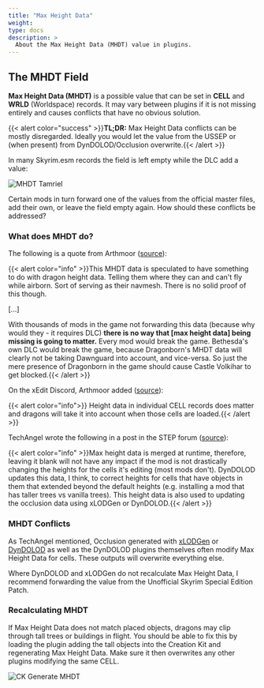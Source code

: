 ```yaml
---
title: "Max Height Data"
weight:
type: docs
description: >
  About the Max Height Data (MHDT) value in plugins.
---
```


## The MHDT Field

**Max Height Data (MHDT)** is a possible value that can be set in **CELL** and **WRLD** (Worldspace) records. It may vary between plugins if it is not missing entirely and causes conflicts that have no obvious solution.

{{< alert color="success" >}}**TL;DR:** Max Height Data conflicts can be mostly disregarded. Ideally you would let the value from the USSEP or (when present) from DynDOLOD/Occlusion overwrite.{{< /alert >}}

In many Skyrim.esm records the field is left empty while the DLC add a value:

![MHDT Tamriel](/Pictures/skyforge/knowledge-base/max-height-data/mhdt-tamriel.png)

Certain mods in turn forward one of the values from the official master files, add their own, or leave the field empty again. How should these conflicts be addressed?

### What does MHDT do?

The following is a quote from Arthmoor ([source](https://forums.nexusmods.com/index.php?/topic/1740126-a-simple-world-patch/?p=15067621)):

{{< alert color="info" >}}This MHDT data is speculated to have something to do with dragon height data. Telling them where they can and can't fly while airborn. Sort of serving as their navmesh. There is no solid proof of this though.

[...]

With thousands of mods in the game not forwarding this data (because why would they - it requires DLC) **there is no way that [max height data] being missing is going to matter.** Every mod would break the game. Bethesda's own DLC would break the game, because Dragonborn's MHDT data will clearly not be taking Dawnguard into account, and vice-versa. So just the mere presence of Dragonborn in the game should cause Castle Volkihar to get blocked.{{< /alert >}}

On the xEdit Discord, Arthmoor added ([source](https://discord.com/channels/471930020454072348/505059178365190146/1084213469324263526)):

{{< alert color="info">}} Height data in individual CELL records does matter and dragons will take it into account when those cells are loaded.{{< /alert >}}

TechAngel wrote the following in a post in the STEP forum ([source](https://stepmodifications.org/forum/topic/8358-mhdt-max-height-data/?do=findComment&comment=240176)):

{{< alert color="info" >}}Max height data is merged at runtime, therefore, leaving it blank will not have any impact if the mod is not drastically changing the heights for the cells it's editing (most mods don't). DynDOLOD updates this data, I think, to correct heights for cells that have objects in them that extended beyond the default heights (e.g. installing a mod that has taller trees vs vanilla trees). This height data is also used to updating the occlusion data using xLODGen or DynDOLOD.{{< /alert >}}

### MHDT Conflicts

As TechAngel mentioned, Occlusion generated with [xLODGen](/skyforge/tool-setup/xlodgen) or [DynDOLOD](/skyforge/tool-setup/dyndolod/) as well as the DynDOLOD plugins themselves often modify Max Height Data for cells. These outputs will overwrite everything else.

Where DynDOLOD and xLODGen do not recalculate Max Height Data, I recommend forwarding the value from the Unofficial Skyrim Special Edition Patch.

### Recalculating MHDT

If Max Height Data does not match placed objects, dragons may clip through tall trees or buildings in flight. You should be able to fix this by loading the plugin adding the tall objects into the Creation Kit and regenerating Max Height Data. Make sure it then overwrites any other plugins modifying the same CELL.

![CK Generate MHDT](/Pictures/skyforge/knowledge-base/max-height-data/generate-mhdt-ck.png)